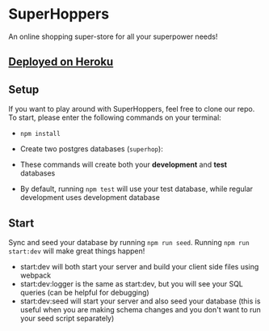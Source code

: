 # SuperHoppers

An online shopping super-store for all your superpower needs!

## <a href="https://superhoppers.herokuapp.com/"> Deployed on Heroku </a>

## Setup

<p>If you want to play around with SuperHoppers, feel free to clone our repo. To start, please enter the following commands on your terminal: </p>

-   `npm install`
-   Create two postgres databases (`superhop`):
-   These commands will create both your **development** and **test** databases

-   By default, running `npm test` will use your test database, while
    regular development uses development database

## Start

Sync and seed your database by running `npm run seed`. Running `npm run start:dev` will make great things happen!

-   start:dev will both start your server and build your client side files using webpack
-   start:dev:logger is the same as start:dev, but you will see your SQL queries (can be helpful for debugging)
-   start:dev:seed will start your server and also seed your database (this is useful when you are making schema changes and you don't want to run your seed script separately)
